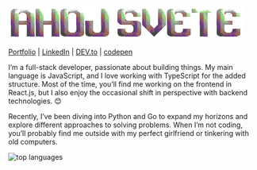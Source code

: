 ![banner](banner.png)

[Portfolio](https://asqit.deno.dev) | [LinkedIn](https://www.linkedin.com/in/ondřej-tuček-a4b80a340) | [DEV.to](https://dev.to/iasqiti) | [codepen](https://codepen.io/Asqit)

I’m a full-stack developer, passionate about building things. My main language is JavaScript, and I love working with TypeScript for the added structure. Most of the time, you’ll find me working on the frontend in React.js, but I also enjoy the occasional shift in perspective with backend technologies. 😊

Recently, I’ve been diving into Python and Go to expand my horizons and explore different approaches to solving problems. 
When I’m not coding, you’ll probably find me outside with my perfect girlfriend or tinkering with old computers.


![top languages](https://github-language-widget.deno.dev/?username=Asqit&color=828582)
